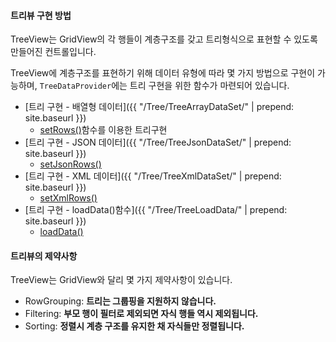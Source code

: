 
#### 트리뷰 구현 방법

TreeView는 GridView의 각 행들이 계층구조를 갖고 트리형식으로 표현할 수 있도록 만들어진 컨트롤입니다.


TreeView에 계층구조를 표현하기 위해 데이터 유형에 따라 몇 가지 방법으로 구현이 가능하며,
`TreeDataProvider`에는 트리 구현을 위한 함수가 마련되어 있습니다.

- [트리 구현 - 배열형 데이터]({{ "/Tree/TreeArrayDataSet/" | prepend: site.baseurl }})
  - [setRows()](http://help.realgrid.com/api/TreeDataProvider/setRows/)함수를 이용한 트리구현
- [트리 구현 - JSON 데이터]({{ "/Tree/TreeJsonDataSet/" | prepend: site.baseurl }})
  - [setJsonRows()](http://help.realgrid.com/api/TreeDataProvider/setJsonRows/)
- [트리 구현 - XML 데이터]({{ "/Tree/TreeXmlDataSet/" | prepend: site.baseurl }})
  - [setXmlRows()](http://help.realgrid.com/api/TreeDataProvider/setXmlRows/)
- [트리 구현 - loadData()함수]({{ "/Tree/TreeLoadData/" | prepend: site.baseurl }})
  - [loadData()](http://help.realgrid.com/api/TreeDataProvider/loadData/)

#### 트리뷰의 제약사항

TreeView는 GridView와 달리 몇 가지 제약사항이 있습니다.

- RowGrouping: **트리는 그룹핑을 지원하지 않습니다.**
- Filtering: **부모 행이 필터로 제외되면 자식 행들 역시 제외됩니다.**
- Sorting: **정렬시 계층 구조를 유지한 채 자식들만 정렬됩니다.**
